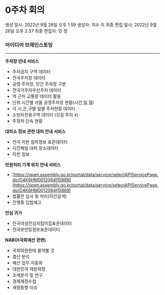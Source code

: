 # 0주차 회의

생성 일시: 2022년 9월 26일 오후 1:59
생성자: 지수 이
최종 편집 일시: 2022년 9월 26일 오후 2:37
최종 편집자: 민 정

### 아이디어 브레인스토밍

---

**주차장 안내 서비스**

- 주차금지 구역 데이터
- 전국주차장 데이터
- 공영 주차장, 민간 주차장 구분
- 전국거주자우선주차 데이터
- 역 근처 교통량 데이터 활용
- 단위 시간별 서울 공영주차장 현황(시간,일,월)
- 각 시,군,구별 일별 주차현황 데이터
- 소방차전용구역 데이터 (갓길 주차 x)
- 주정차 단속 현황

**대피소 정보 관련 대피 안내 서비스**

- 전국 지반 침하정보 표준데이터
- 지진해일 대피 장소데이터
- 하천 정보

**민원처리 기계 위치 안내 서비스**

- [https://open.assembly.go.kr/portal/data/service/selectAPIServicePage.do/O4K6HM0012064I15889](https://open.assembly.go.kr/portal/data/service/selectAPIServicePage.do/O4K6HM0012064I15889)
- 법률안 심사 및 처리(의안검색)
- 진행중 입법예고

**안심 귀가** 

- 전국여성안심지킴이집표준데이터
- 전국보안등정보표준데이터

**NABO(국회예산 관련)**

- 국회의원한테 물어볼 것
- 결산 분석
- 예산 업무 자동화
- 대한민국 재방재정
- 조세분석 및 연구
- 경제재정수첩
- 재정동향 이슈
